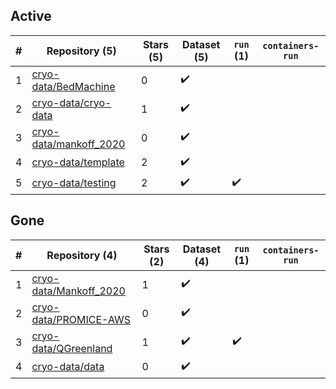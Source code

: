 ## Active
| # | Repository (5) | Stars (5) | Dataset (5) | `run` (1) | `containers-run` |
| --- | --- | --- | --- | --- | --- |
| 1 | [cryo-data/BedMachine](https://github.com/cryo-data/BedMachine) | 0 | :heavy_check_mark: |  |  |
| 2 | [cryo-data/cryo-data](https://github.com/cryo-data/cryo-data) | 1 | :heavy_check_mark: |  |  |
| 3 | [cryo-data/mankoff_2020](https://github.com/cryo-data/mankoff_2020) | 0 | :heavy_check_mark: |  |  |
| 4 | [cryo-data/template](https://github.com/cryo-data/template) | 2 | :heavy_check_mark: |  |  |
| 5 | [cryo-data/testing](https://github.com/cryo-data/testing) | 2 | :heavy_check_mark: | :heavy_check_mark: |  |

## Gone
| # | Repository (4) | Stars (2) | Dataset (4) | `run` (1) | `containers-run` |
| --- | --- | --- | --- | --- | --- |
| 1 | [cryo-data/Mankoff_2020](https://github.com/cryo-data/Mankoff_2020) | 1 | :heavy_check_mark: |  |  |
| 2 | [cryo-data/PROMICE-AWS](https://github.com/cryo-data/PROMICE-AWS) | 0 | :heavy_check_mark: |  |  |
| 3 | [cryo-data/QGreenland](https://github.com/cryo-data/QGreenland) | 1 | :heavy_check_mark: | :heavy_check_mark: |  |
| 4 | [cryo-data/data](https://github.com/cryo-data/data) | 0 | :heavy_check_mark: |  |  |
